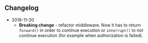 ## Changelog

* 2018-11-20
    * **Breaking change** - refactor middleware. Now it has to return `forward()` in order to continue execution or `interrupt()` to not continue execution (for example when authorization is failed).
